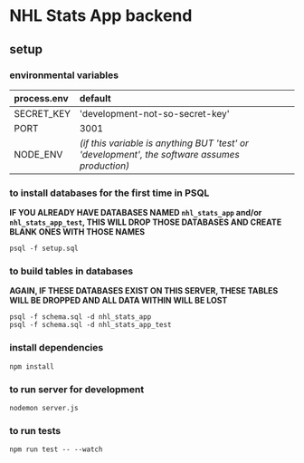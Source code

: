# NHL Stats App backend

## setup
### environmental variables
 | process.env | default |
 | :---------- | :------ |
 | SECRET_KEY | 'development-not-so-secret-key' |
 | PORT | 3001 |
 | NODE_ENV | *(if this variable is anything BUT 'test' or 'development', the software assumes production)* |

### to install databases for the first time in PSQL
**IF YOU ALREADY HAVE DATABASES NAMED `nhl_stats_app` and/or `nhl_stats_app_test`, THIS WILL DROP THOSE DATABASES AND CREATE BLANK ONES WITH THOSE NAMES**
```
psql -f setup.sql
```

### to build tables in databases
**AGAIN, IF THESE DATABASES EXIST ON THIS SERVER, THESE TABLES WILL BE DROPPED AND ALL DATA WITHIN WILL BE LOST**
```
psql -f schema.sql -d nhl_stats_app
psql -f schema.sql -d nhl_stats_app_test
```

### install dependencies
```
npm install
```

### to run server for development
```
nodemon server.js
```

### to run tests
```
npm run test -- --watch
```

